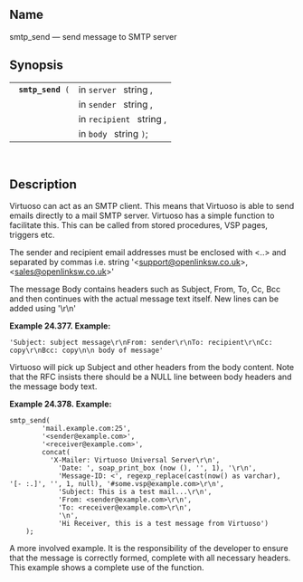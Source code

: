 <div id="fn_smtp_send" class="refentry">

<div class="titlepage">

</div>

<div class="refnamediv">

## Name

smtp_send — send message to SMTP server

</div>

<div class="refsynopsisdiv">

## Synopsis

<div id="fsyn_smtp_send_01" class="funcsynopsis">

|                        |                          |
|------------------------|--------------------------|
| ` `**`smtp_send`**` (` | in `server ` string ,    |
|                        | in `sender ` string ,    |
|                        | in `recipient ` string , |
|                        | in `body ` string `)`;   |

<div class="funcprototype-spacer">

 

</div>

</div>

</div>

<div id="desc_smtp_send_01" class="refsect1">

## Description

Virtuoso can act as an SMTP client. This means that Virtuoso is able to
send emails directly to a mail SMTP server. Virtuoso has a simple
function to facilitate this. This can be called from stored procedures,
VSP pages, triggers etc.

The sender and recipient email addresses must be enclosed with \<..\>
and separated by commas i.e. string
'\<support@openlinksw.co.uk\>,\<sales@openlinksw.co.uk\>'

The message Body contains headers such as Subject, From, To, Cc, Bcc and
then continues with the actual message text itself. New lines can be
added using '\r\n'

<div id="examples_smtp_send_02" class="example">

**Example 24.377. Example:**

<div class="example-contents">

``` programlisting
'Subject: subject message\r\nFrom: sender\r\nTo: recipient\r\nCc:
copy\r\nBcc: copy\n\n body of message'
```

Virtuoso will pick up Subject and other headers from the body content.
Note that the RFC insists there should be a NULL line between body
headers and the message body text.

</div>

</div>

  

<div id="examples_smtp_send_03" class="example">

**Example 24.378. Example:**

<div class="example-contents">

``` programlisting
smtp_send(
        'mail.example.com:25',
        '<sender@example.com>',
        '<receiver@example.com>',
        concat(
          'X-Mailer: Virtuoso Universal Server\r\n',
            'Date: ', soap_print_box (now (), '', 1), '\r\n',
            'Message-ID: <', regexp_replace(cast(now() as varchar), '[- :.]', '', 1, null), '#some.vsp@example.com>\r\n',
            'Subject: This is a test mail...\r\n',
            'From: <sender@example.com>\r\n',
            'To: <receiver@example.com>\r\n',
            '\n',
            'Hi Receiver, this is a test message from Virtuoso')
    );
```

A more involved example. It is the responsibility of the developer to
ensure that the message is correctly formed, complete with all necessary
headers. This example shows a complete use of the function.

</div>

</div>

  

</div>

</div>
